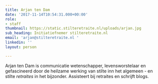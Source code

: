 ```yaml
---
title: Arjan ten Dam
date: '2017-11-14T10:54:31.000+00:00'
role:
- staff
thumbnail: https://static.stilteretraite.nl/uploads/arjan.jpg
sub_heading: Initiatiefnemer stilteretraite.nl
email: 'arjan@stilteretraite.nl '
linkedin: ''
layout: person

---
```

Arjan ten Dam is communicatie wetenschapper, levensworstelaar en gefascineerd door de heilzame werking van stilte inn  het algemeen - en stilte _retraites_ in het bijzonder. Assisteert bij retraites en schrijft blogs.